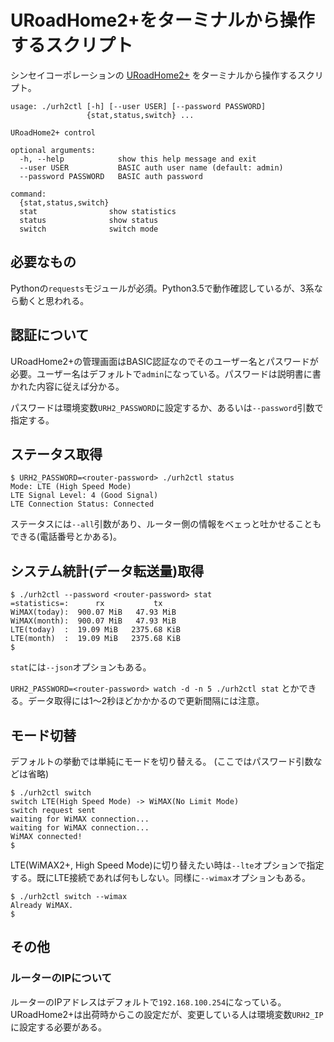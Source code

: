 # URoadHome2+をターミナルから操作するスクリプト
シンセイコーポレーションの [URoadHome2+](http://www.shinseicorp.com/wimax2plus/uroad-home2plus/) をターミナルから操作するスクリプト。


```
usage: ./urh2ctl [-h] [--user USER] [--password PASSWORD]
                 {stat,status,switch} ...

URoadHome2+ control

optional arguments:
  -h, --help            show this help message and exit
  --user USER           BASIC auth user name (default: admin)
  --password PASSWORD   BASIC auth password

command:
  {stat,status,switch}
  stat                show statistics
  status              show status
  switch              switch mode
```


## 必要なもの
Pythonの`requests`モジュールが必須。Python3.5で動作確認しているが、3系なら動くと思われる。



## 認証について
URoadHome2+の管理画面はBASIC認証なのでそのユーザー名とパスワードが必要。ユーザー名はデフォルトで`admin`になっている。パスワードは説明書に書かれた内容に従えば分かる。

パスワードは環境変数`URH2_PASSWORD`に設定するか、あるいは`--password`引数で指定する。



## ステータス取得
```
$ URH2_PASSWORD=<router-password> ./urh2ctl status
Mode: LTE (High Speed Mode)
LTE Signal Level: 4 (Good Signal)
LTE Connection Status: Connected
```
ステータスには`--all`引数があり、ルーター側の情報をベェっと吐かせることもできる(電話番号とかある)。


## システム統計(データ転送量)取得
```
$ ./urh2ctl --password <router-password> stat
=statistics=:      rx           tx
WiMAX(today):  900.07 MiB   47.93 MiB
WiMAX(month):  900.07 MiB   47.93 MiB
LTE(today)  :  19.09 MiB   2375.68 KiB
LTE(month)  :  19.09 MiB   2375.68 KiB
$
```
`stat`には`--json`オプションもある。

`URH2_PASSWORD=<router-password> watch -d -n 5 ./urh2ctl stat` とかできる。データ取得には1～2秒ほどかかかるので更新間隔には注意。


## モード切替

デフォルトの挙動では単純にモードを切り替える。
(ここではパスワード引数などは省略)

```
$ ./urh2ctl switch
switch LTE(High Speed Mode) -> WiMAX(No Limit Mode)
switch request sent
waiting for WiMAX connection...
waiting for WiMAX connection...
WiMAX connected!
$
```

LTE(WiMAX2+, High Speed Mode)に切り替えたい時は`--lte`オプションで指定する。既にLTE接続であれば何もしない。同様に`--wimax`オプションもある。

```
$ ./urh2ctl switch --wimax
Already WiMAX.
$
```


## その他
### ルーターのIPについて
ルーターのIPアドレスはデフォルトで`192.168.100.254`になっている。URoadHome2+は出荷時からこの設定だが、変更している人は環境変数`URH2_IP`に設定する必要がある。


